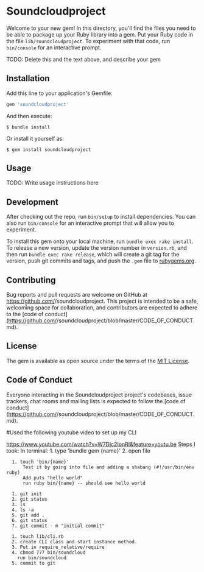 # Soundcloudproject

Welcome to your new gem! In this directory, you'll find the files you need to be able to package up your Ruby library into a gem. Put your Ruby code in the file `lib/soundcloudproject`. To experiment with that code, run `bin/console` for an interactive prompt.

TODO: Delete this and the text above, and describe your gem

## Installation

Add this line to your application's Gemfile:

```ruby
gem 'soundcloudproject'
```

And then execute:

    $ bundle install

Or install it yourself as:

    $ gem install soundcloudproject

## Usage

TODO: Write usage instructions here

## Development

After checking out the repo, run `bin/setup` to install dependencies. You can also run `bin/console` for an interactive prompt that will allow you to experiment.

To install this gem onto your local machine, run `bundle exec rake install`. To release a new version, update the version number in `version.rb`, and then run `bundle exec rake release`, which will create a git tag for the version, push git commits and tags, and push the `.gem` file to [rubygems.org](https://rubygems.org).

## Contributing

Bug reports and pull requests are welcome on GitHub at https://github.com/<github username>/soundcloudproject. This project is intended to be a safe, welcoming space for collaboration, and contributors are expected to adhere to the [code of conduct](https://github.com/<github username>/soundcloudproject/blob/master/CODE_OF_CONDUCT.md).


## License

The gem is available as open source under the terms of the [MIT License](https://opensource.org/licenses/MIT).

## Code of Conduct

Everyone interacting in the Soundcloudproject project's codebases, issue trackers, chat rooms and mailing lists is expected to follow the [code of conduct](https://github.com/<github username>/soundcloudproject/blob/master/CODE_OF_CONDUCT.md).



#Used the following youtube video to set up my CLI

https://www.youtube.com/watch?v=W7Djc2IonRI&feature=youtu.be
  Steps I took:
    In terminal:
      1. type 'bundle gem {name}'
      2. open file

      1. touch 'bin/{name}'
          Test it by going into file and adding a shabang (#!/usr/bin/env ruby)
          Add puts "hello world"
          run ruby bin/{name} -- should see hello world

      1. git init
      2. git status
      3. ls
      4. ls -a
      5. git add .
      6. git status
      7. git commit - m "initial commit"

      1. touch lib/cli.rb
      2. create CLI class and start instance method.
      3. Put in require_relative/require
      4. chmod 777 bin/soundcloud
        run bin/soundcloud
      5. commit to git
